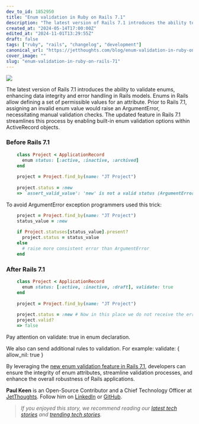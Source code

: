 ```yaml
---
dev_to_id: 1852950
title: "Enum validation in Ruby on Rails 7.1"
description: "The latest version of Rails 7.1 introduces the ability to validate enums, enhancing data integrity..."
created_at: "2024-05-14T17:00:00Z"
edited_at: "2024-11-01T13:29:55Z"
draft: false
tags: ["ruby", "rails", "changelog", "development"]
canonical_url: "https://jetthoughts.com/blog/enum-validation-in-ruby-on-rails-71/"
cover_image: ""
slug: "enum-validation-in-ruby-on-rails-71"
---
```

![](https://cdn-images-1.medium.com/max/2852/1*JxBXDGJmdqyog3dCqDlDOw.png)

The latest version of Rails 7.1 introduces the ability to validate enums, enhancing data integrity and error handling in Rails models. Enums in Rails allow defining a set of permissible values for an attribute. Prior to Rails 7.1, assigning an invalid enum value would raise an ArgumentError, necessitating manual validation checks. The updated feature in Rails 7.1 streamlines this process by enabling built-in enum validation options within ActiveRecord objects.

### Before Rails 7.1

```ruby
    class Project < ApplicationRecord
      enum status: [:active, :inactive, :archived] 
    end
    
    project = Project.find_by(name: "JT Project")
    
    project.status = :new
    => `assert_valid_value': 'new' is not a valid status (ArgumentError)
```
To avoid ArgumentError exception programmers used this trick:
```ruby
    project = Project.find_by(name: "JT Project")
    status_value = :new
    
    if Project.statuses[status_value].present?
      project.status = status_value
    else
      # raise more consistent error than ArgumentError
    end
```
### After Rails 7.1
```ruby
    class Project < ApplicationRecord
      enum status: [:active, :inactive, :draft], validate: true 
    end
    
    project = Project.find_by(name: "JT Project")
    
    project.status = :new # Now in this place we do not receive the error ArgumentError
    project.valid?
    => false
```
Pay attention on validate: true in enum declaration.

We also can send additional rules to validation. For example: validate: { allow_nil: true }

By leveraging the [new enum validation feature in Rails 7.1](https://github.com/rails/rails/pull/49100), developers can ensure the integrity of enum attributes, streamline validation processes, and enhance the overall robustness of Rails applications.

**Paul Keen** is an Open-Source Contributor and a Chief Technology Officer at [JetThoughts](https://www.jetthoughts.com/). Follow him on [LinkedIn](https://www.linkedin.com/in/paul-keen/) or [GitHub](https://github.com/pftg).
>  *If you enjoyed this story, we recommend reading our [latest tech stories](https://jtway.co/latest) and [trending tech stories](https://jtway.co/trending).*
